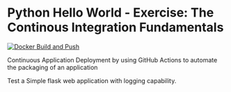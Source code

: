 # Python Hello World - Exercise: The Continous Integration Fundamentals
[![Docker Build and Push](https://github.com/nerudesu/py-hello-ci/actions/workflows/docker-build.yml/badge.svg)](https://github.com/nerudesu/py-hello-ci/actions/workflows/docker-build.yml)

Continuous Application Deployment by using GitHub Actions to automate the packaging of an application

Test a Simple flask web application with logging capability.
